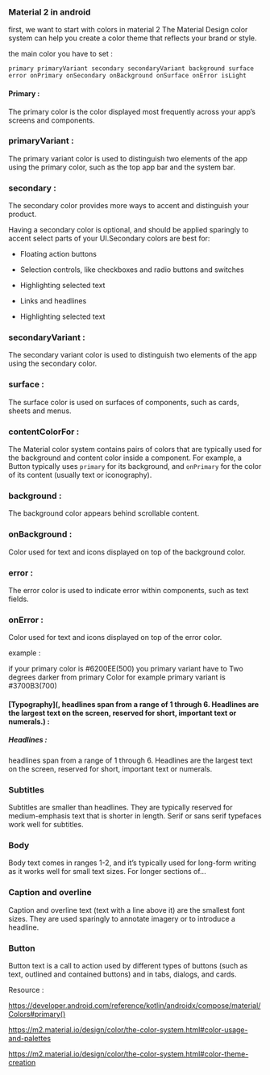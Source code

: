 ### Material 2 in android



first, we want to start with colors in material 2 
The Material Design color system can help you create a color theme that reflects your brand or style.

the main color you have to set :

`primary
primaryVariant
secondary
secondaryVariant
background
surface
error
onPrimary
onSecondary
onBackground
onSurface
onError
isLight`



#### Primary :

The primary color is the color displayed most frequently across your app’s screens and components.



### primaryVariant :

The primary variant color is used to distinguish two elements of the app using the primary color, such as the top app bar and the system bar.



### secondary :

The secondary color provides more ways to accent and distinguish your product. 

Having a secondary color is optional, and should be applied sparingly to accent select parts of your UI.Secondary colors are best for:

- Floating action buttons

- Selection controls, like checkboxes and radio buttons and switches

- Highlighting selected text

- Links and headlines 

- Highlighting selected text

### secondaryVariant :

The secondary variant color is used to distinguish two elements of the app using the secondary color.



### surface :

The surface color is used on surfaces of components, such as cards, sheets and menus.



### contentColorFor :

The Material color system contains pairs of colors that are typically used for the background and content color inside a component. For example, a  Button typically uses `primary` for its background, and `onPrimary` for the color of its content (usually text or iconography).



### background :

The background color appears behind scrollable content.



### onBackground :

Color used for text and icons displayed on top of the background color.



### error :

The error color is used to indicate error within components, such as text fields.



### onError :

Color used for text and icons displayed on top of the error color.





example :

if your primary color is  #6200EE(500)  you primary variant have to Two degrees darker from primary Color for example primary variant is #3700B3(700)





#### [Typography](, headlines span from a range of 1 through 6. Headlines are the largest text on the screen, reserved for short, important text or numerals.) :

##### Headlines :

headlines span from a range of 1 through 6. Headlines are the largest text on the screen, reserved for short, important text or numerals.



### Subtitles

Subtitles are smaller than headlines. They are typically reserved for medium-emphasis text that is shorter in length. Serif or sans serif typefaces work well for subtitles.



### Body

Body text comes in ranges 1-2, and it’s typically used for long-form writing as it works well for small text sizes. For longer sections of...



### Caption and overline

Caption and overline text (text with a line above it) are the smallest font sizes. They are used sparingly to annotate imagery or to introduce a headline.



### Button

Button text is a call to action used by different types of buttons (such as text, outlined and contained buttons) and in tabs, dialogs, and cards.













Resource :

https://developer.android.com/reference/kotlin/androidx/compose/material/Colors#primary()

https://m2.material.io/design/color/the-color-system.html#color-usage-and-palettes

https://m2.material.io/design/color/the-color-system.html#color-theme-creation
































